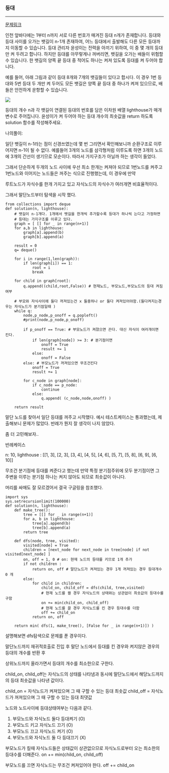 

### 등대

---

[문제링크](https://school.programmers.co.kr/learn/courses/30/lessons/133500)

인천 앞바다에는 1부터 n까지 서로 다른 번호가 매겨진 등대 n개가 존재합니다. 등대와 등대 사이를 오가는 뱃길이 n-1개 존재하여, 어느 등대에서 출발해도 다른 모든 등대까지 이동할 수 있습니다. 
등대 관리자 윤성이는 전력을 아끼기 위하여, 이 중 몇 개의 등대만 켜 두려고 합니다. 하지만 등대를 아무렇게나 꺼버리면, 뱃길을 오가는 배들이 위험할 수 있습니다. 
한 뱃길의 양쪽 끝 등대 중 적어도 하나는 켜져 있도록 등대를 켜 두어야 합니다.

예를 들어, 아래 그림과 같이 등대 8개와 7개의 뱃길들이 있다고 합시다. 이 경우 1번 등대와 5번 등대 두 개만 켜 두어도 모든 뱃길은 양쪽 끝 등대 중 하나가 켜져 있으므로, 
배들은 안전하게 운항할 수 있습니다.

<img src="https://grepp-programmers.s3.ap-northeast-2.amazonaws.com/files/production/f8f83817-2d81-41ec-ab2f-64b19abf7dfb/image7_1.PNG" />

등대의 개수 n과 각 뱃길이 연결된 등대의 번호를 담은 이차원 배열 lighthouse가 매개변수로 주어집니다. 
윤성이가 켜 두어야 하는 등대 개수의 최솟값을 return 하도록 solution 함수를 작성해주세요.


나의풀이:

일단 뱃길이 n-1라는 점이 신경쓰였는데 몇 번 그리면서 확인해보니까 순환구조로 이루어지면 n-1이 될 수 없다. 예를들어 3개의 노드를 삼각형처럼 이루도록 하면 3개의 노드에
3개의 간선이 생기므로 모순이다. 따라서 가지구조가 아닐까 하는 생각이 들었다.

그래서 단순하게 두개의 노드 사이에 우선 최소 한개는 켜져야 되므로 1번노드를 켜주고 1번노드와 이어지는 노드들은 꺼주는 식으로 진행했는데, 이 경우에 만약

루트노드가 자식수를 한개 가지고 있고 자식노드의 자식수가 여러개면 비효율적이다. 

그래서 말단노드부터 탐색을 시작 했다.

```
from collections import deque
def solution(n, lighthouse): 
    # 뱃길이 n-1개다. 1개에서 뱃길을 한개씩 추가할수록 등대가 하나씩 는다고 가정하면
    # 등대는 가지구조를 이루고 있다.
    graph = [ [] for _ in range(n+1)]
    for a,b in lighthouse: 
        graph[a].append(b) 
        graph[b].append(a)
    
    result = 0
    q= deque()
    
    for i in range(1,len(graph)):
        if len(graph[i]) == 1:
            root = i
            break
        
    for child in graph[root]:
        q.append((child,root,False)) # 현재노드, 부모노드,부모노드의 등대 켜짐 여부
    
    # 부모와 자식사이에 둘다 꺼져있는건 x 둘중하나 or 둘다 켜져있어야함.(둘다켜지는경우는 자식노드가 분기점일때 )
    while q:
        node,p_node,p_onoff = q.popleft()
        #print(node,p_node,p_onoff)
        
        if p_onoff == True: # 부모노드가 켜졌으면 끈다. 대신 자식이 여러개이면 킨다.
            if len(graph[node]) >= 3: # 분기점이면
                onoff = True
                result += 1
            else:
                onoff = False
        else: # 부모노드가 꺼져있으면 무조건킨다
            onoff = True
            result += 1

        for c_node in graph[node]:
            if c_node == p_node:
                continue
            else:
                q.append( (c_node,node,onoff) )
        
    return result 
```
 
 말단 노드를 찾아서 일단 등대를 꺼주고 시작했다. 예시 테스트케이스는 통과했는데, 제출해보니 문제가 많았다. 반례가 뭔지 잘 생각이 나지 않았다.
 
 좀 더 고민해보자..
 
 반례케이스

n: 10, lighthouse : [[1, 3], [2, 3], [3, 4], [4, 5], [4, 6], [5, 7], [5, 8], [6, 9], [6, 10]]

무조건 분기점에 등대를 켜준다고 했는데 만약 특정 분기점주위에 모두 분기점이면 그 주변을 이루는 분기점 하나는 켜지 않아도 되므로 최솟값이 아니다.

머리를 싸매도 잘 모르겠어서 결국 구글링을 참조했다.

```
import sys
sys.setrecursionlimit(100000)
def solution(n, lighthouse):
    def make_tree():
        tree = [[] for _ in range(n+1)]
        for a, b in lighthouse:
            tree[a].append(b)
            tree[b].append(a)
        return tree
    
    def dfs(node, tree, visited):
        visited[node] = True
        children = [next_node for next_node in tree[node] if not visited[next_node] ]
        on, off = 1, 0 # on: 현재 노드의 등대를 키므로 1개 추가 
        if not children :
            return on, off # 말단노드가 켜져있는 경우 1개 꺼져있는 경우 등대개수 0 개
        else:
            for child in children:
                child_on, child_off = dfs(child, tree,visited)
                # 현재 노드를 켤 경우 자식노드의 상태와는 상관없이 최솟값의 등대수를 구함
                on += min(child_on, child_off) 
                # 현재 노드를 끌 경우 자식노드를 킨 경우 등대수를 더함
                off += child_on
            return on, off
    
    return min( dfs(1, make_tree(), [False for _ in range(n+1)]) )
```

설명해보면 dfs탐색으로 문제를 푼 경우이다.

말단노드까지 재귀적호출로 진입 후 말단 노드에서 등대를 킨 경우와 켜지않은 경우의 등대의 개수를 반환 후

상위노드까지 올라가면서 등대의 개수를 최소한으로 구한다.

child_on, child_off는 자식노드의 상태를 나타냄과 동시에 말단노드에서 해당노드까지의 등대 최솟값을 나타낸 값이다.

child_on = 자식노드가 켜져있으며 그 때 구할 수 있는 등대 최솟값
child_off = 자식노드가 꺼져있으며 그 때 구할 수 있는 등대 최댓값

노드와 노드사이에 등대상태여부는 다음과 같다.
1. 부모노드와 자식노드 둘다 등대켜기 (O)
2. 부모노드 키고 자식노드 끄기 (O)
3. 부모노드 끄고 자식노드 켜기 (O)
4. 부모노드와 자식노드 둘 다 등대끄기 (X)

부모노드가 킬때 자식노드들은 상태값이 상관없으므로 자식노드로부터 오는 최소한의 등대수를 더해준다.
on += min(child_on, child_off)

부모노드를 끄면 자식노드는 무조건 켜져있어야 한다.
off += child_on


